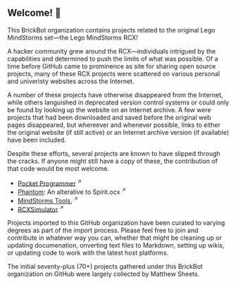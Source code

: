## Welcome! 👋

This BrickBot organization contains projects related to the original Lego MindStorms set—the Lego MindStorms RCX!

A hacker community grew around the RCX—individuals intrigued by the capabilities and determined to push the limits of what was possible.
Of a time before GitHub came to prominence as site for sharing open source projects, many of these RCX projects were scattered
on various personal and univeristy websites across the Internet.

A number of these projects have otherwise disappeared from the Internet, while others languished in deprecated version control systems 
or could only be found by looking up the website on an Internet archive.
A few were projects that had been downloaded and saved before the original web pages disappeared,
but whereever and whenever possible, links to either the original website (if still active) or an Internet archive version (if available) have been included.

Despite these efforts, several projects are known to have slipped through the cracks.  If anyone might still have a copy of these,
the contribution of that code would be most welcome.
* [Pocket Programmer](https://www.navina.ch/workshop/rcx/rcx.html) <sup>↗</sup>
* [Phantom](https://web.archive.org/web/20101213054842/http://members.cox.net/pbrick-alpha/Phantom.htm): An alterative to Spirit.ocx  <sup>↗</sup>
* [MindStorms Tools](https://web.archive.org/web/20120130101715/http://ddi.uni-paderborn.de/index.php?id=4800&L=1), <sup>↗</sup>
* [RCXSimulator](https://www4.cs.fau.de/~felser/RCXSimulator/) <sup>↗</sup>


Projects imported to this GitHub organization have been curated to varying degrees as part of the import process.
Please feel free to join and contribute in whatever way you can, whether that might be cleaning up or updating documenation,
onverting text files to Markdown, setting up wikis, or updating code to work with the latest host platforms.

The initial seventy-plus (70+) projects gathered under this BrickBot organization on GitHub were largely collected by Matthew Sheets.

<!--

**Here are some ideas to get you started:**

🙋‍♀️ A short introduction - what is your organization all about?
🌈 Contribution guidelines - how can the community get involved?
👩‍💻 Useful resources - where can the community find your docs? Is there anything else the community should know?
🍿 Fun facts - what does your team eat for breakfast?
🧙 Remember, you can do mighty things with the power of
[Markdown](https://docs.github.com/github/writing-on-github/getting-started-with-writing-and-formatting-on-github/basic-writing-and-formatting-syntax)
-->

